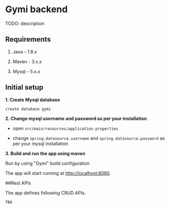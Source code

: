 # Gymi backend

TODO: description

## Requirements

1. Java - 1.8.x

2. Maven - 3.x.x

3. Mysql - 5.x.x

## Initial setup

**1. Create Mysql database**
```bash
create database gymi
```

**2. Change mysql username and password as per your installation**

+ open `src/main/resources/application.properties`

+ change `spring.datasource.username` and `spring.datasource.password` as per your mysql installation

**3. Build and run the app using maven**

Run by using "Gymi" build configuration

The app will start running at <http://localhost:8080>.

##Rest APIs

The app defines following CRUD APIs.

    TBA


